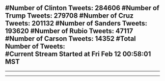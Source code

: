 #Number of Clinton Tweets: 284606
#Number of Trump Tweets: 279708
#Number of Cruz Tweets: 201132
#Number of Sanders Tweets: 193620
#Number of Rubio Tweets: 47117
#Number of Carson Tweets: 14352
#Total Number of Tweets:  
#Current Stream Started at Fri Feb 12 00:58:01 MST
---
---
---
